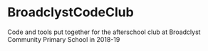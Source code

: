 # BroadclystCodeClub
Code and tools put together for the afterschool club at Broadclyst Community Primary School in 2018-19
